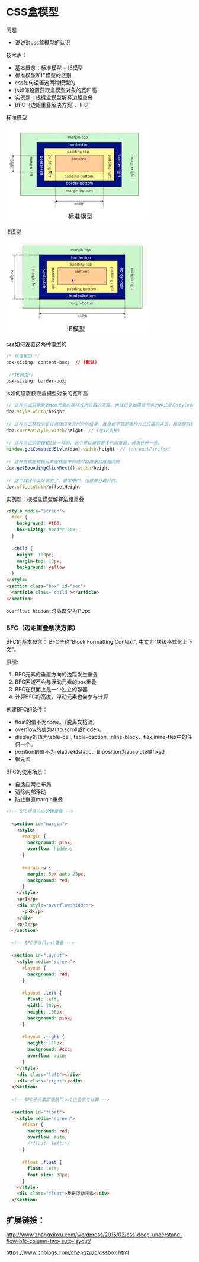 # CSS盒模型

问题
- 说说对css盒模型的认识


技术点：
- 基本概念：标准模型 + IE模型
- 标准模型和IE模型的区别
- css如何设置这两种模型的
- js如何设置获取盒模型对象的宽和高
- 实例题：根据盒模型解释边距重叠
- BFC（边距重叠解决方案）、IFC



标准模型

![](./img/css-m.png)

IE模型

![](./img/css-m-ie.png)


css如何设置这两种模型的
```css
/* 标准模型 */
box-sizing: content-box;  // (默认)

 /*IE模型*/
box-sizing: border-box;
```


js如何设置获取盒模型对象的宽和高
```js
// 这种方式只能取到dom元素内联样式所设置的宽高，也就是说如果该节点的样式是在style标签中或外联的CSS文件中设置的话，通过这种方法是获取不到dom的宽高的。
dom.style.width/height

// 这种方式获取的是在页面渲染完成后的结果，就是说不管是哪种方式设置的样式，都能获取到。(仅IE支持)
dom.currentStyle.width/height  // (仅IE支持)

// 这种方式的原理和2是一样的，这个可以兼容更多的浏览器，通用性好一些。
window.getComputedStyle(dom).width/height  // (chrome\Firefox)

// 这种方式是根据元素在视窗中的绝对位置来获取宽高的
dom.getBoundingClickRect().width/height

// 这个就没什么好说的了，最常用的，也是兼容最好的。
dom.offsetWidth/offsetHeight
```


实例题：根据盒模型解释边距重叠
```html
<style media="screen">
  #sec {
    background: #f00;
    box-sizing: border-box;
  }

  .child {
    height: 100px;
    margin-top: 10px;
    background: yellow
  }
</style>
<section class="box" id="sec">
  <article class="child"></article>
</section>
```
`overflow: hidden;`时高度变为110px




### BFC（边距重叠解决方案）

BFC的基本概念：
BFC全称”Block Formatting Context”, 中文为“块级格式化上下文”。

原理:
1. BFC元素的垂直方向的边距发生重叠
1. BFC区域不会与浮动元素的box重叠
1. BFC在页面上是一个独立的容器
1. 计算BFC的高度，浮动元素也会参与计算


创建BFC的条件：
- float的值不为none。（脱离文档流）
- overflow的值为auto,scroll或hidden。
- display的值为table-cell, table-caption, inline-block，flex,inine-flex中的任何一个。
- position的值不为relative和static，即position为absolute或fixed。
- 根元素


BFC的使用场景：
- 自适应两栏布局
- 清除内部浮动 
- 防止垂直margin重叠



```html
<!-- BFC垂直方向边距重叠 -->

  <section id="margin">
    <style>
      #margin {
        background: pink;
        overflow: hidden;
      }

      #margin>p {
        margin: 5px auto 25px;
        background: red;
      }
    </style>
    <p>1</p>
    <div style="overflow:hidden">
      <p>2</p>
    </div>
    <p>3</p>
  </section>

  <!-- BFC不与float重叠 -->

  <section id="layout">
    <style media="screen">
      #layout {
        background: red;
      }

      #layout .left {
        float: left;
        width: 100px;
        height: 100px;
        background: pink;
      }

      #layout .right {
        height: 110px;
        background: #ccc;
        overflow: auto;
      }
    </style>
    <div class="left"></div>
    <div class="right"></div>
  </section>

  <!-- BFC子元素即使是float也会参与计算 -->

  <section id="float">
    <style media="screen">
      #float {
        background: red;
        overflow: auto;
        /*float: left;*/
      }

      #float .float {
        float: left;
        font-size: 30px;
      }
    </style>
    <div class="float">我是浮动元素</div>
  </section>
```




## 扩展链接：

http://www.zhangxinxu.com/wordpress/2015/02/css-deep-understand-flow-bfc-column-two-auto-layout/

https://www.cnblogs.com/chengzp/p/cssbox.html



